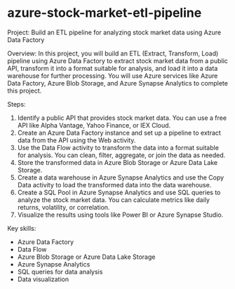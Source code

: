 # azure-stock-market-etl-pipeline

Project: Build an ETL pipeline for analyzing stock market data using Azure Data Factory

Overview:
In this project, you will build an ETL (Extract, Transform, Load) pipeline using Azure Data Factory to extract stock market data from a public API, transform it into a format suitable for analysis, and load it into a data warehouse for further processing. You will use Azure services like Azure Data Factory, Azure Blob Storage, and Azure Synapse Analytics to complete this project.

Steps:
1. Identify a public API that provides stock market data. You can use a free API like Alpha Vantage, Yahoo Finance, or IEX Cloud.
2. Create an Azure Data Factory instance and set up a pipeline to extract data from the API using the Web activity.
3. Use the Data Flow activity to transform the data into a format suitable for analysis. You can clean, filter, aggregate, or join the data as needed.
4. Store the transformed data in Azure Blob Storage or Azure Data Lake Storage.
5. Create a data warehouse in Azure Synapse Analytics and use the Copy Data activity to load the transformed data into the data warehouse.
6. Create a SQL Pool in Azure Synapse Analytics and use SQL queries to analyze the stock market data. You can calculate metrics like daily returns, volatility, or correlation.
7. Visualize the results using tools like Power BI or Azure Synapse Studio.

Key skills:
- Azure Data Factory
- Data Flow
- Azure Blob Storage or Azure Data Lake Storage
- Azure Synapse Analytics
- SQL queries for data analysis
- Data visualization
